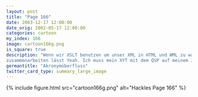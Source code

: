 ```yaml
---
layout: post
title: "Page 166"
date: 2003-12-17 12:00:00
date_orig: 2002-05-17 12:00:00
categories: cartoon
my_index: 166
image: cartoon166g.png
is_square: true
description: "Wenn wir XSLT benutzen um unser XML in HTML und WML zu wandeln können wir unser ROI erhöhen Oder XHTML Basic und CSS, wenn W3C es
zusammenarbeiten lässt Yeah. Ich muss mein XYT mit dem QSP auf meinem JLTZ synchronisieren Sorry, ich wusste nicht, dass ihr über echtes Zeug redet Preston Katrina Vittles Hackles"
germantitle: "Akronymüberfluss"
twitter_card_type: summary_large_image
---
```


{% include figure.html src="cartoon166g.png" alt="Hackles Page 166"  %}
